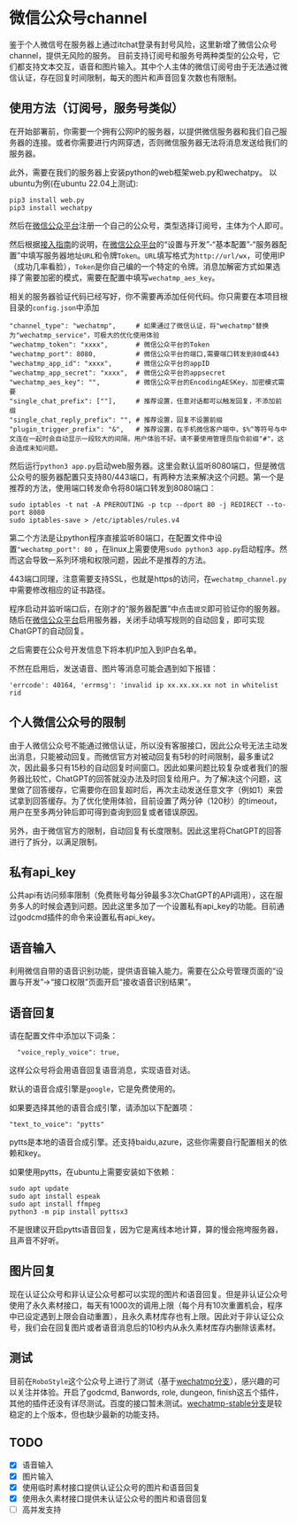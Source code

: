 # 微信公众号channel

鉴于个人微信号在服务器上通过itchat登录有封号风险，这里新增了微信公众号channel，提供无风险的服务。
目前支持订阅号和服务号两种类型的公众号，它们都支持文本交互，语音和图片输入。其中个人主体的微信订阅号由于无法通过微信认证，存在回复时间限制，每天的图片和声音回复次数也有限制。

## 使用方法（订阅号，服务号类似）

在开始部署前，你需要一个拥有公网IP的服务器，以提供微信服务器和我们自己服务器的连接。或者你需要进行内网穿透，否则微信服务器无法将消息发送给我们的服务器。

此外，需要在我们的服务器上安装python的web框架web.py和wechatpy。
以ubuntu为例(在ubuntu 22.04上测试):
```
pip3 install web.py
pip3 install wechatpy
```

然后在[微信公众平台](https://mp.weixin.qq.com)注册一个自己的公众号，类型选择订阅号，主体为个人即可。

然后根据[接入指南](https://developers.weixin.qq.com/doc/offiaccount/Basic_Information/Access_Overview.html)的说明，在[微信公众平台](https://mp.weixin.qq.com)的“设置与开发”-“基本配置”-“服务器配置”中填写服务器地址`URL`和令牌`Token`。`URL`填写格式为`http://url/wx`，可使用IP（成功几率看脸），`Token`是你自己编的一个特定的令牌。消息加解密方式如果选择了需要加密的模式，需要在配置中填写`wechatmp_aes_key`。

相关的服务器验证代码已经写好，你不需要再添加任何代码。你只需要在本项目根目录的`config.json`中添加
```
"channel_type": "wechatmp",     # 如果通过了微信认证，将"wechatmp"替换为"wechatmp_service"，可极大的优化使用体验
"wechatmp_token": "xxxx",       # 微信公众平台的Token
"wechatmp_port": 8080,          # 微信公众平台的端口,需要端口转发到80或443
"wechatmp_app_id": "xxxx",      # 微信公众平台的appID
"wechatmp_app_secret": "xxxx",  # 微信公众平台的appsecret
"wechatmp_aes_key": "",         # 微信公众平台的EncodingAESKey，加密模式需要
"single_chat_prefix": [""],     # 推荐设置，任意对话都可以触发回复，不添加前缀
"single_chat_reply_prefix": "", # 推荐设置，回复不设置前缀
"plugin_trigger_prefix": "&",   # 推荐设置，在手机微信客户端中，$%^等符号与中文连在一起时会自动显示一段较大的间隔，用户体验不好。请不要使用管理员指令前缀"#"，这会造成未知问题。
```
然后运行`python3 app.py`启动web服务器。这里会默认监听8080端口，但是微信公众号的服务器配置只支持80/443端口，有两种方法来解决这个问题。第一个是推荐的方法，使用端口转发命令将80端口转发到8080端口：
```
sudo iptables -t nat -A PREROUTING -p tcp --dport 80 -j REDIRECT --to-port 8080
sudo iptables-save > /etc/iptables/rules.v4
```
第二个方法是让python程序直接监听80端口，在配置文件中设置`"wechatmp_port": 80` ，在linux上需要使用`sudo python3 app.py`启动程序。然而这会导致一系列环境和权限问题，因此不是推荐的方法。

443端口同理，注意需要支持SSL，也就是https的访问，在`wechatmp_channel.py`中需要修改相应的证书路径。

程序启动并监听端口后，在刚才的“服务器配置”中点击`提交`即可验证你的服务器。
随后在[微信公众平台](https://mp.weixin.qq.com)启用服务器，关闭手动填写规则的自动回复，即可实现ChatGPT的自动回复。

之后需要在公众号开发信息下将本机IP加入到IP白名单。

不然在启用后，发送语音、图片等消息可能会遇到如下报错：
```
'errcode': 40164, 'errmsg': 'invalid ip xx.xx.xx.xx not in whitelist rid
```


## 个人微信公众号的限制
由于人微信公众号不能通过微信认证，所以没有客服接口，因此公众号无法主动发出消息，只能被动回复。而微信官方对被动回复有5秒的时间限制，最多重试2次，因此最多只有15秒的自动回复时间窗口。因此如果问题比较复杂或者我们的服务器比较忙，ChatGPT的回答就没办法及时回复给用户。为了解决这个问题，这里做了回答缓存，它需要你在回复超时后，再次主动发送任意文字（例如1）来尝试拿到回答缓存。为了优化使用体验，目前设置了两分钟（120秒）的timeout，用户在至多两分钟后即可得到查询到回复或者错误原因。

另外，由于微信官方的限制，自动回复有长度限制。因此这里将ChatGPT的回答进行了拆分，以满足限制。

## 私有api_key
公共api有访问频率限制（免费账号每分钟最多3次ChatGPT的API调用），这在服务多人的时候会遇到问题。因此这里多加了一个设置私有api_key的功能。目前通过godcmd插件的命令来设置私有api_key。

## 语音输入
利用微信自带的语音识别功能，提供语音输入能力。需要在公众号管理页面的“设置与开发”->“接口权限”页面开启“接收语音识别结果”。

## 语音回复
请在配置文件中添加以下词条：
```
  "voice_reply_voice": true,
```
这样公众号将会用语音回复语音消息，实现语音对话。

默认的语音合成引擎是`google`，它是免费使用的。

如果要选择其他的语音合成引擎，请添加以下配置项：
```
"text_to_voice": "pytts"
```

pytts是本地的语音合成引擎。还支持baidu,azure，这些你需要自行配置相关的依赖和key。

如果使用pytts，在ubuntu上需要安装如下依赖：
```
sudo apt update
sudo apt install espeak
sudo apt install ffmpeg
python3 -m pip install pyttsx3
```
不是很建议开启pytts语音回复，因为它是离线本地计算，算的慢会拖垮服务器，且声音不好听。

## 图片回复
现在认证公众号和非认证公众号都可以实现的图片和语音回复。但是非认证公众号使用了永久素材接口，每天有1000次的调用上限（每个月有10次重置机会，程序中已设定遇到上限会自动重置），且永久素材库存也有上限。因此对于非认证公众号，我们会在回复图片或者语音消息后的10秒内从永久素材库存内删除该素材。

## 测试
目前在`RoboStyle`这个公众号上进行了测试（基于[wechatmp分支](https://github.com/JS00000/chatgpt-on-wechat/tree/wechatmp)），感兴趣的可以关注并体验。开启了godcmd, Banwords, role, dungeon, finish这五个插件，其他的插件还没有详尽测试。百度的接口暂未测试。[wechatmp-stable分支](https://github.com/JS00000/chatgpt-on-wechat/tree/wechatmp-stable)是较稳定的上个版本，但也缺少最新的功能支持。

## TODO
 - [x] 语音输入
 - [x] 图片输入
 - [x] 使用临时素材接口提供认证公众号的图片和语音回复
 - [x] 使用永久素材接口提供未认证公众号的图片和语音回复
 - [ ] 高并发支持
